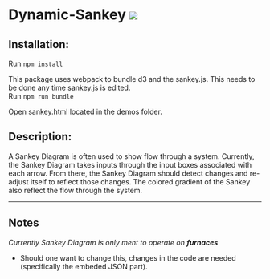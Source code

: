 # Dynamic-Sankey [![](https://img.shields.io/badge/license-MIT-blue.svg)](https://github.com/ORNL-AMO/Dynamic-Sankey/blob/master/LICENSE.txt)

## Installation:
Run `npm install`  

This package uses webpack to bundle d3 and the sankey.js. This needs to be done any time sankey.js is edited.  
Run `npm run bundle`  

Open sankey.html located in the demos folder.

## Description:

A Sankey Diagram is often used to show flow through a system.
Currently, the Sankey Diagram takes inputs through the input boxes
associated with each arrow. From there, the Sankey Diagram should 
detect changes and re-adjust itself to reflect those changes.
The colored gradient of the Sankey also reflect the flow 
through the system. 

---

## Notes
*Currently Sankey Diagram is only ment to operate on **furnaces***  
* Should one want to change this, changes in the code are needed (specifically the embeded JSON part).
